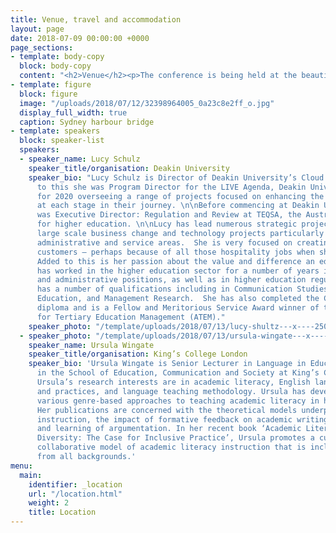 ```yaml
---
title: Venue, travel and accommodation
layout: page
date: 2018-07-09 00:00:00 +0000
page_sections:
- template: body-copy
  block: body-copy
  content: "<h2>Venue</h2><p>The conference is being held at the beautiful Grand Hyatt</p><p>Hello</p>"
- template: figure
  block: figure
  image: "/uploads/2018/07/12/32398964005_0a23c8e2ff_o.jpg"
  display_full_width: true
  caption: Sydney harbour bridge
- template: speakers
  block: speaker-list
  speakers:
  - speaker_name: Lucy Schulz
    speaker_title/organisation: Deakin University
    speaker_bio: "Lucy Schulz is Director of Deakin University’s Cloud Campus.  Prior
      to this she was Program Director for the LIVE Agenda, Deakin University’s vision
      for 2020 overseeing a range of projects focused on enhancing the student experience
      at each stage in their journey. \n\nBefore commencing at Deakin University Lucy
      was Executive Director: Regulation and Review at TEQSA, the Australian regulator
      for higher education. \n\nLucy has lead numerous strategic projects including
      large scale business change and technology projects particularly in university
      administrative and service areas.  She is very focused on creating value for
      customers – perhaps because of all those hospitality jobs when she was young.
      Added to this is her passion about the value and difference an education makes.\n\nLucy
      has worked in the higher education sector for a number of years in both academic
      and administrative positions, as well as in higher education regulation.  She
      has a number of qualifications including in Communication Studies, Legal Studies,
      Education, and Management Research.  She has also completed the Company Directors
      diploma and is a Fellow and Meritorious Service Award winner of the Association
      for Tertiary Education Management (ATEM)."
    speaker_photo: "/template/uploads/2018/07/13/lucy-shultz---x----250-306x---.jpg"
  - speaker_photo: "/template/uploads/2018/07/13/ursula-wingate---x----250-306x---.jpg"
    speaker_name: Ursula Wingate
    speaker_title/organisation: King’s College London
    speaker_bio: 'Ursula Wingate is Senior Lecturer in Language in Education and works
      in the School of Education, Communication and Society at King’s College London.
      Ursula’s research interests are in academic literacy, English language policies
      and practices, and language teaching methodology. Ursula has developed and evaluated
      various genre-based approaches to teaching academic literacy in higher education.
      Her publications are concerned with the theoretical models underpinning literacy
      instruction, the impact of formative feedback on academic writing, and the teaching
      and learning of argumentation. In her recent book ‘Academic Literacy and Student
      Diversity: The Case for Inclusive Practice’, Ursula promotes a curriculum-embedded
      collaborative model of academic literacy instruction that is inclusive of students
      from all backgrounds.'
menu:
  main:
    identifier: _location
    url: "/location.html"
    weight: 2
    title: Location
---
```

